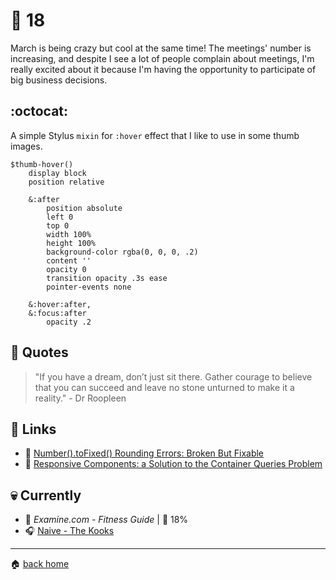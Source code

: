 # :pushpin: 18

March is being crazy but cool at the same time! The meetings' number is increasing, and despite I see a lot of people complain about meetings, I'm really excited about it because I'm having the opportunity to participate of big business decisions.

## :octocat:

A simple Stylus `mixin` for `:hover` effect that I like to use in some thumb images.

```styl
$thumb-hover()
	display block
	position relative

	&:after
		position absolute
		left 0
		top 0
		width 100%
		height 100%
		background-color rgba(0, 0, 0, .2)
		content ''
		opacity 0
		transition opacity .3s ease
		pointer-events none

	&:hover:after,
	&:focus:after
		opacity .2

```

## :speech_balloon: Quotes

> "If you have a dream, don’t just sit there. Gather courage to believe that you can succeed and leave no stone unturned to make it a reality." - Dr Roopleen

## :link: Links

* :pencil: [Number().toFixed() Rounding Errors: Broken But Fixable](https://www.sitepoint.com/number-tofixed-rounding-errors-broken-but-fixable/)
* :pencil: [Responsive Components: a Solution to the Container Queries Problem](https://philipwalton.com/articles/responsive-components-a-solution-to-the-container-queries-problem/)
 
## :skull: Currently

* :book: _Examine.com - Fitness Guide_ | :running: 18%
* :headphones: [Naive - The Kooks](https://open.spotify.com/track/7BHPGtpuuWWsvE7cCaMuEU?si=YilXPqHPSKSL-sslzUMuUQ)

---

:house: [back home](../../../..#home)
